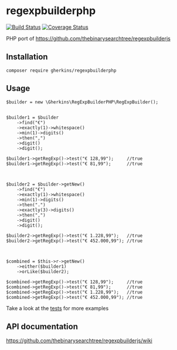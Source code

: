 # regexpbuilderphp


[![Build Status](https://api.travis-ci.org/gherkins/regexpbuilderphp.svg)](https://travis-ci.org/gherkins/regexpbuilderphp)
[![Coverage Status](https://coveralls.io/repos/gherkins/regexpbuilderphp/badge.svg?branch=master)](https://coveralls.io/r/gherkins/regexpbuilderphp?branch=master)

PHP port of https://github.com/thebinarysearchtree/regexpbuilderjs


Installation
----

`composer require gherkins/regexpbuilderphp`


Usage
----

    $builder = new \Gherkins\RegExpBuilderPHP\RegExpBuilder();


    $builder1 = $builder
        ->find("€")
        ->exactly(1)->whitespace()
        ->min(1)->digits()
        ->then(",")
        ->digit()
        ->digit();
        
    $builder1->getRegExp()->test("€ 128,99");     //true
    $builder1->getRegExp()->test("€ 81,99");      //true
        
       
                     
    $builder2 = $builder->getNew()
        ->find("€")
        ->exactly(1)->whitespace()
        ->min(1)->digits()
        ->then(".")
        ->exactly(3)->digits()
        ->then(",")
        ->digit()
        ->digit();
        
    $builder2->getRegExp()->test("€ 1.228,99");   //true
    $builder2->getRegExp()->test("€ 452.000,99"); //true
        
        
       
    $combined = $this->r->getNew()
        ->either($builder1)
        ->orLike($builder2);
        
    $combined->getRegExp()->test("€ 128,99");     //true
    $combined->getRegExp()->test("€ 81,99");      //true
    $combined->getRegExp()->test("€ 1.228,99");   //true
    $combined->getRegExp()->test("€ 452.000,99"); //true
        
Take a look at the [tests](tests/RegExpBuilderTest.php) for more examples
    

API documentation
---

https://github.com/thebinarysearchtree/regexpbuilderjs/wiki
